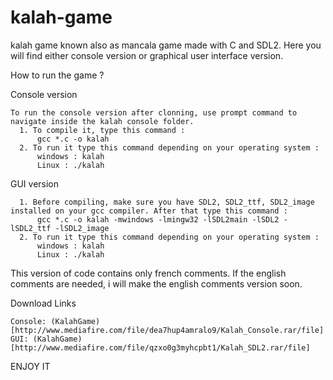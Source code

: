# kalah-game
kalah game known also as mancala game made with C and SDL2. Here you will find either console version or graphical user interface version.

How to run the game ?

  Console version
  
    To run the console version after clonning, use prompt command to navigate inside the kalah console folder. 
      1. To compile it, type this command :
          gcc *.c -o kalah
      2. To run it type this command depending on your operating system : 
          windows : kalah
          Linux : ./kalah
  
   GUI version
  
      1. Before compiling, make sure you have SDL2, SDL2_ttf, SDL2_image installed on your gcc compiler. After that type this command : 
          gcc *.c -o kalah -mwindows -lmingw32 -lSDL2main -lSDL2 -lSDL2_ttf -lSDL2_image
      2. To run it type this command depending on your operating system :
          windows : kalah
          Linux : ./kalah
          
 This version of code contains only french comments. If the english comments are needed, i will make the english comments version soon.
 
 Download Links
 
    Console: (KalahGame)[http://www.mediafire.com/file/dea7hup4amralo9/Kalah_Console.rar/file]
    GUI: (KalahGame)[http://www.mediafire.com/file/qzxo0g3myhcpbt1/Kalah_SDL2.rar/file]
  
 
 ENJOY IT
    

